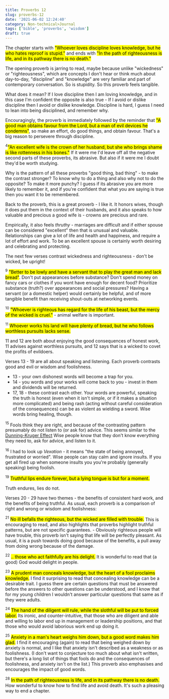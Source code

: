 ```yaml
---
title: Proverbs 12
slug: proverbs-12
date: '2021-06-02 12:24:40'
category: Non-technical>Journal
tags: ['bible', 'proverbs', 'wisdom']
draft: true
---
```


The chapter starts with <mark>"Whoever loves discipline loves knowledge, but he
who hates reproof is stupid."</mark> and ends with <mark>"In the path of
righteousness is life, and in its pathway there is no death."</mark>

The opening proverb is jarring to read, maybe because unlike "wickedness" or "righteousness",
which are concepts I don't hear or think much about day-to-day, "discipline" and
"knowledge" are very familiar and part of contemporary conversation. So is
stupidity. So this proverb feels tangible.

What does it mean? If I love discipline then I am loving knowledge, and in this
case I'm confident the opposite is also true - If I avoid or dislike discipline
then I avoid or dislike knowledge. Discipline is hard, I guess I need to lean
into being disciplined, and remember why.

Encouragingly, the proverb is immediately followed by the reminder that <mark>"A good
man obtains favour from the Lord, but a man of evil devices he condemns"</mark>, so
make an effort, do good things, and obtain favour. That's a big reason to
persevere through discipline.

$^4$<mark>"An excellent wife is the crown of her husband, but she who brings
shame is like rottenness in his bones."</mark> If it were me I'd leave off all
the negative second parts of these proverbs, its abrasive. But also if it were
me I doubt they'd be worth studying.

Why is the pattern of all these proverbs "good thing, bad thing" - to make the
contrast stronger? To know why to do a thing and also why not to do the
opposite? To make it more punchy? I guess if its abrasive you are more likely to
remember it, and if you're confident that what you are saying is true then you
want it to be remembered.

Back to the proverb, this is a great proverb - I like it. It honors wives,
though it does put them in the context of their husbands, and it also speaks to
how valuable and precious a good wife is - crowns are precious and rare.

Empirically, it also feels _thruthy_ - marriages are difficult and if either
spouse can be considered "excellent" then that is unusual and valuable.
Relationships can give a lot of life and health and happiness, and require a lot
of effort and work. To be an excellent spouse is certainly worth desiring and
celebrating and protecting.

The next few verses contrast wickedness and righteousness - don't be wicked, be
upright!

$^9$ <mark>"Better to be lowly and have a servant that to play the great man and lack
bread"</mark>. Don't put appearances before substance? Don't spend money on fancy cars
or clothes if you wont have enough for decent food? Prioritize substance
(truth?) over appearances and social pressures? Having a servant (or a domestic
helper) would certainly be helpful, and of more tangible benefit than receiving
shout-outs at networking events.

$^{10}$ <mark>"Whoever is righteous has regard for the life of his beast, but the mercy of the
wicked is cruel."</mark> - animal welfare is important.

$^{11}$ <mark>Whoever works his land will have plenty of bread, but he who
follows worthless pursuits lacks sense.</mark>

11 and 12 are both about enjoying the good consequences of honest work, 11
advises against worthless pursuits, and 12 says that is a wicked to covet the
profits of evildoers.

Verses 13 - 19 are all about speaking and listening. Each proverb contrasts good and
evil or wisdom and foolishness.

- 13 - your own dishonest words will become a trap for you.
- 14 - you words and your works will come back to you - invest in them and dividends will be returned.
- 17, 18 - these contrast each other. Your words are powerful,
  speaking the truth is honest (even when it isn't simple, or if it makes a
  situation more complicated) and being rash (acting without careful
  consideration of the consequences) can be as violent as wielding a sword. Wise
  words bring healing, though.

$^{15}$ Fools think they are right, and because of the contrasting pattern
presumably do not listen to (or ask for) advice. This seems similar to the
[Dunning-Kruger
Effect](https://en.wikipedia.org/wiki/Dunning%E2%80%93Kruger_effect) Wise people
know that they don't know everything they need to, ask for advice, and listen to
it.

$^{16}$ I had to look up _Vexation_ - it means "the state of being annoyed,
frustrated or worried". Wise people can stay calm and ignore insults. If you
get all fired up when someone insults you you're probably (generally speaking)
being foolish.

$^{19}$ <mark>Truthful lips endure forever, but a lying tongue is but for a
moment.</mark>

Truth endures, lies do not.

Verses 20 - 29 have two themes - the benefits of consistent hard work, and the
benefits of being truthful. As usual, each proverb is a comparison of right and
wrong or wisdom and foolishness:

$^{21}$ <mark>No ill befalls the righteous, but the wicked are filled with
trouble.</mark> This is encouraging to read, and also highlights that proverbs
highlight truthful patterns, but are not specific guarantees. - Obviously
righteous people will have trouble, this proverb isn't saying that life will be
perfectly pleasant. As usual, it is a push towards doing good because of the
benefits, a pull away from doing wrong because of the damage.

$^{22}$ <mark>.. those who act faithfully are his delight.</mark> It is
wonderful to read that (a good) God would delight in people.

$^{23}$ <mark>A prudent man conceals knowledge, but the heart of a fool
proclaims knowledge.</mark> I find it surprising to read that concealing
knowledge can be a desirable trait. I guess there are certain questions that
must be answered before the answers to other questions can be understood, and I
know that for my young children I wouldn't answer particular questions that same
as if they were adults.

$^{24}$ <mark>The hand of the diligent will rule, while the slothful will be
put to forced labor.</mark> Its ironic, and counter-intuitive, that those who are
diligent and able and willing to labor end up in management or leadership
positions, and that those who would avoid laborious work end up doing it.

$^{25}$ <mark>Anxiety in a man's heart weighs him down, but a good word makes
him glad.</mark> I find it encouraging (again) to read that being weighed down
by anxiety is normal, and I like that anxiety isn't described as a weakness or as
foolishness. (I don't want to conjecture too much about what isn't written, but
there's a long list of things that fools do and the consequences of foolishness,
and anxiety isn't on the list.) This proverb also emphasises and
encourages the impact of good words.

$^{28}$ <mark>In the path of righteousness is life, and in its pathway there is
no death.</mark> How wonderful to know how to find life and avoid death. It's
such a pleasing way to end a chapter.
